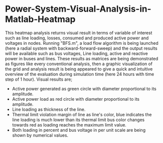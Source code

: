 # Power-System-Visual-Analysis-in-Matlab-Heatmap
This heatmap analysis returns visual result in terms of variable of interest such as line loading, losses, consumed and produced active power and voltages in nodes.
Running "BFS.m", a load flow algorithm is being launched (here a radial system with backward-forward-sweep) and the output results will be available such as bus voltages, Line loading, active and reactive power in buses and lines. These results as matrices are being demonstrated as figures like every conventional analysis, then a graphic visualization of the grid and analysis result is being appeared to give a quick and intuitive overview of the evaluation during simulation time (here 24 hours with time step of 1 hour). Visual results are; 
* Active power generated as green circle with diameter proportional to its amplitude. 
* Active power load as red circle with diameter proportional to its amplitude. 
* Line loading as thickness of the line. 
* Thermal limit violation margin of line as line's color, blue indicates the line loading is much lower than its thermal 
limit bus color changes towards red as loading reaches the maximum limit value. 
* Both loading in percent and bus voltage in per unit scale are being shown by numerical values.
